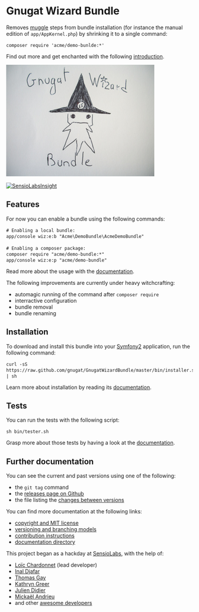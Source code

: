 # Gnugat Wizard Bundle

Removes [muggle](http://en.wikipedia.org/wiki/Muggle) steps from bundle
installation (for instance the manual edition of `app/AppKernel.php`) by
shrinking it to a single command:

    composer require 'acme/demo-bunlde:*'

Find out more and get enchanted with the following
[introduction](Resources/doc/01-introduction.md).

![GnugatWizardBundle logo](Resources/img/logo.jpg)

[![SensioLabsInsight](https://insight.sensiolabs.com/projects/dd522b32-abcf-47b8-a2ad-fa18e7c035ec/small.png)](https://insight.sensiolabs.com/projects/dd522b32-abcf-47b8-a2ad-fa18e7c035ec)

## Features

For now you can enable a bundle using the following commands:

    # Enabling a local bundle:
    app/console wiz:e:b "Acme\DemoBundle\AcmeDemoBundle"

    # Enabling a composer package:
    composer require "acme/demo-bundle:*"
    app/console wiz:e:p "acme/demo-bundle"

Read more about the usage with the
[documentation](Resources/doc/03-usage.md).

The following improvements are currently under heavy witchcrafting:

* automagic running of the command after `composer require`
* interractive configuration
* bundle removal
* bundle renaming

## Installation

To download and install this bundle into your [Symfony2](http://symfony.com/)
application, run the following command:

    curl -sS  https://raw.github.com/gnugat/GnugatWizardBundle/master/bin/installer.sh | sh

Learn more about installation by reading its
[documentation](Resources/doc/02-installation.md).

## Tests

You can run the tests with the following script:

    sh bin/tester.sh

Grasp more about those tests by having a look at the
[documentation](Resources/doc/04-tests.md).

## Further documentation

You can see the current and past versions using one of the following:

* the `git tag` command
* the [releases page on Github](https://github.com/gnugat/GnugatWizardBundle/releases)
* the file listing the [changes between versions](CHANGELOG.md)

You can find more documentation at the following links:

* [copyright and MIT license](LICENSE)
* [versioning and branching models](VERSIONING.md)
* [contribution instructions](CONTRIBUTING.md)
* [documentation directory](Resources/doc)

This project began as a hackday at [SensioLabs](http://sensiolabs.com/), with
the help of:

* [Loïc Chardonnet](https://github.com/gnugat) (lead developer)
* [Inal Djafar](https://github.com/inalgnu)
* [Thomas Gay](https://github.com/thomas-gay)
* [Kathryn Greer](https://github.com/KathrynG)
* [Julien Didier](https://github.com/juliendidier)
* [Mickaël Andrieu](https://github.com/mickaelandrieu)
* and other
  [awesome developers](https://github.com/gnugat/GnugatWizardBundle/graphs/contributors)
